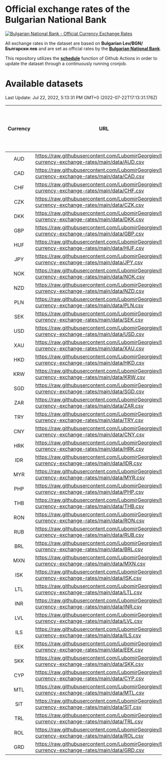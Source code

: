 # Official exchange rates of the Bulgarian National Bank

[![Bulgarian National Bank - Official Currency Exchange Rates](https://github.com/LubomirGeorgiev/bnb-currency-exchange-rates/actions/workflows/update-rates.yml/badge.svg?branch=main)](https://github.com/LubomirGeorgiev/bnb-currency-exchange-rates/actions/workflows/update-rates.yml)

All exchange rates in the dataset are based on **Bulgarian Lev/BGN/Български лев** and are set as official rates by the [**Bulgarian National Bank**](https://www.bnb.bg/Statistics/StExternalSector/StExchangeRates/StERForeignCurrencies/index.htm?toLang=_EN).

This repository utilizes the [**schedule**](https://docs.github.com/en/actions/reference/events-that-trigger-workflows) function of Github Actions in order to update the dataset through a continuously running cronjob.

# Available datasets

<!-- START LINKS (DO NOT EVER FU*ING DELETE THIS COMMENT FOR THE LOVE OF YOUR LIFE!!! IF YOU ARE CURIOS HOW IT WORKS, YOU CAN HAVE A LOOK AT ./src/updateReadme.ts) -->

Last Update: Jul 22, 2022, 5:13:31 PM GMT+0 (2022-07-22T17:13:31.176Z)

| Currency | URL                                                                                             | Number of records | Number of missing days that were filled in |
| :------: | ----------------------------------------------------------------------------------------------- | :---------------: | :----------------------------------------: |
|   AUD    | https://raw.githubusercontent.com/LubomirGeorgiev/bnb-currency-exchange-rates/main/data/AUD.csv |       8202        |                    2533                    |
|   CAD    | https://raw.githubusercontent.com/LubomirGeorgiev/bnb-currency-exchange-rates/main/data/CAD.csv |       8202        |                    2533                    |
|   CHF    | https://raw.githubusercontent.com/LubomirGeorgiev/bnb-currency-exchange-rates/main/data/CHF.csv |       8202        |                    2533                    |
|   CZK    | https://raw.githubusercontent.com/LubomirGeorgiev/bnb-currency-exchange-rates/main/data/CZK.csv |       8202        |                    2533                    |
|   DKK    | https://raw.githubusercontent.com/LubomirGeorgiev/bnb-currency-exchange-rates/main/data/DKK.csv |       8202        |                    2533                    |
|   GBP    | https://raw.githubusercontent.com/LubomirGeorgiev/bnb-currency-exchange-rates/main/data/GBP.csv |       8202        |                    2533                    |
|   HUF    | https://raw.githubusercontent.com/LubomirGeorgiev/bnb-currency-exchange-rates/main/data/HUF.csv |       8202        |                    2533                    |
|   JPY    | https://raw.githubusercontent.com/LubomirGeorgiev/bnb-currency-exchange-rates/main/data/JPY.csv |       8202        |                    2533                    |
|   NOK    | https://raw.githubusercontent.com/LubomirGeorgiev/bnb-currency-exchange-rates/main/data/NOK.csv |       8202        |                    2533                    |
|   NZD    | https://raw.githubusercontent.com/LubomirGeorgiev/bnb-currency-exchange-rates/main/data/NZD.csv |       8202        |                    2533                    |
|   PLN    | https://raw.githubusercontent.com/LubomirGeorgiev/bnb-currency-exchange-rates/main/data/PLN.csv |       8202        |                    2533                    |
|   SEK    | https://raw.githubusercontent.com/LubomirGeorgiev/bnb-currency-exchange-rates/main/data/SEK.csv |       8202        |                    2533                    |
|   USD    | https://raw.githubusercontent.com/LubomirGeorgiev/bnb-currency-exchange-rates/main/data/USD.csv |       8202        |                    2533                    |
|   XAU    | https://raw.githubusercontent.com/LubomirGeorgiev/bnb-currency-exchange-rates/main/data/XAU.csv |       8202        |                    2535                    |
|   HKD    | https://raw.githubusercontent.com/LubomirGeorgiev/bnb-currency-exchange-rates/main/data/HKD.csv |       7902        |                    2444                    |
|   KRW    | https://raw.githubusercontent.com/LubomirGeorgiev/bnb-currency-exchange-rates/main/data/KRW.csv |       7902        |                    2444                    |
|   SGD    | https://raw.githubusercontent.com/LubomirGeorgiev/bnb-currency-exchange-rates/main/data/SGD.csv |       7902        |                    2444                    |
|   ZAR    | https://raw.githubusercontent.com/LubomirGeorgiev/bnb-currency-exchange-rates/main/data/ZAR.csv |       7902        |                    2444                    |
|   TRY    | https://raw.githubusercontent.com/LubomirGeorgiev/bnb-currency-exchange-rates/main/data/TRY.csv |       6384        |                    1974                    |
|   CNY    | https://raw.githubusercontent.com/LubomirGeorgiev/bnb-currency-exchange-rates/main/data/CNY.csv |       6264        |                    1938                    |
|   HRK    | https://raw.githubusercontent.com/LubomirGeorgiev/bnb-currency-exchange-rates/main/data/HRK.csv |       6264        |                    1938                    |
|   IDR    | https://raw.githubusercontent.com/LubomirGeorgiev/bnb-currency-exchange-rates/main/data/IDR.csv |       6264        |                    1938                    |
|   MYR    | https://raw.githubusercontent.com/LubomirGeorgiev/bnb-currency-exchange-rates/main/data/MYR.csv |       6264        |                    1938                    |
|   PHP    | https://raw.githubusercontent.com/LubomirGeorgiev/bnb-currency-exchange-rates/main/data/PHP.csv |       6264        |                    1938                    |
|   THB    | https://raw.githubusercontent.com/LubomirGeorgiev/bnb-currency-exchange-rates/main/data/THB.csv |       6264        |                    1938                    |
|   RON    | https://raw.githubusercontent.com/LubomirGeorgiev/bnb-currency-exchange-rates/main/data/RON.csv |       6205        |                    1920                    |
|   RUB    | https://raw.githubusercontent.com/LubomirGeorgiev/bnb-currency-exchange-rates/main/data/RUB.csv |       6121        |                    1892                    |
|   BRL    | https://raw.githubusercontent.com/LubomirGeorgiev/bnb-currency-exchange-rates/main/data/BRL.csv |       5294        |                    1641                    |
|   MXN    | https://raw.githubusercontent.com/LubomirGeorgiev/bnb-currency-exchange-rates/main/data/MXN.csv |       5294        |                    1641                    |
|   ISK    | https://raw.githubusercontent.com/LubomirGeorgiev/bnb-currency-exchange-rates/main/data/ISK.csv |       5207        |                    1616                    |
|   LTL    | https://raw.githubusercontent.com/LubomirGeorgiev/bnb-currency-exchange-rates/main/data/LTL.csv |       5153        |                    1582                    |
|   INR    | https://raw.githubusercontent.com/LubomirGeorgiev/bnb-currency-exchange-rates/main/data/INR.csv |       4925        |                    1525                    |
|   LVL    | https://raw.githubusercontent.com/LubomirGeorgiev/bnb-currency-exchange-rates/main/data/LVL.csv |       4790        |                    1470                    |
|   ILS    | https://raw.githubusercontent.com/LubomirGeorgiev/bnb-currency-exchange-rates/main/data/ILS.csv |       4199        |                    1304                    |
|   EEK    | https://raw.githubusercontent.com/LubomirGeorgiev/bnb-currency-exchange-rates/main/data/EEK.csv |       4000        |                    1226                    |
|   SKK    | https://raw.githubusercontent.com/LubomirGeorgiev/bnb-currency-exchange-rates/main/data/SKK.csv |       2972        |                    914                     |
|   CYP    | https://raw.githubusercontent.com/LubomirGeorgiev/bnb-currency-exchange-rates/main/data/CYP.csv |       2904        |                    888                     |
|   MTL    | https://raw.githubusercontent.com/LubomirGeorgiev/bnb-currency-exchange-rates/main/data/MTL.csv |       2604        |                    799                     |
|   SIT    | https://raw.githubusercontent.com/LubomirGeorgiev/bnb-currency-exchange-rates/main/data/SIT.csv |       2542        |                    778                     |
|   TRL    | https://raw.githubusercontent.com/LubomirGeorgiev/bnb-currency-exchange-rates/main/data/TRL.csv |       1816        |                    557                     |
|   ROL    | https://raw.githubusercontent.com/LubomirGeorgiev/bnb-currency-exchange-rates/main/data/ROL.csv |       1697        |                    524                     |
|   GRD    | https://raw.githubusercontent.com/LubomirGeorgiev/bnb-currency-exchange-rates/main/data/GRD.csv |        359        |                    107                     |

<!-- END LINKS (DO NOT EVER FU*ING DELETE THIS COMMENT FOR THE LOVE OF YOUR LIFE!!! IF YOU ARE CURIOS HOW IT WORKS, YOU CAN HAVE A LOOK AT ./src/updateReadme.ts) -->
